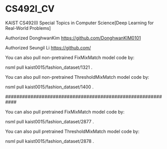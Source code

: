 # CS492I_CV

KAIST CS492(I) Special Topics in Computer Science[Deep Learning for Real-World Problems]

Authorized DonghwanKim https://github.com/DonghwanKIM0101

Authorized Seungil Li https://github.com/

You can also pull non-pretrained FixMixMatch model code by:

nsml pull kaist0015/fashion_dataset/1321 .

You can also pull non-pretrained ThresholdMixMatch model code by:

nsml pull kaist0015/fashion_dataset/1400 .

############################################################

You can also pull pretrained FixMixMatch model code by:

nsml pull kaist0015/fashion_dataset/2877 .

You can also pull pretrained ThresholdMixMatch model code by:

nsml pull kaist0015/fashion_dataset/2878 .
